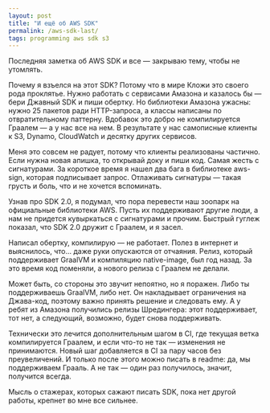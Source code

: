 ```yaml
---
layout: post
title: "И ещё об AWS SDK"
permalink: /aws-sdk-last/
tags: programming aws sdk s3
---
```


Последняя заметка об AWS SDK и все — закрываю тему, чтобы не утомлять.

Почему я взъелся на этот SDK? Потому что в мире Кложи это своего рода
проклятье. Нужно работать с сервисами Амазона и казалось бы — бери Джавный SDK и
пиши обертку. Но библиотеки Амазона ужасны: нужно 25 пакетов ради HTTP-запроса,
а классы написаны по отвратительному паттерну. Вдобавок это добро не
компилируется Граалем — а у нас все на нем. В результате у нас самописные
клиенты к S3, Dynamo, CloudWatch и десятку других сервисов.

Меня это совсем не радует, потому что клиенты реализованы частично. Если нужна
новая апишка, то открывай доку и пиши код. Самая жесть с сигнатурами. За
короткое время я нашел два бага в библиотеке aws-sign, которая подписывает
запрос. Отлаживать сигнатуры — такая грусть и боль, что и не хочется вспоминать.

Узнав про SDK 2.0, я подумал, что пора перевести наш зоопарк на официальные
библиотеки AWS. Пусть их поддерживают другие люди, а нам не придется кувыркаться
с сигнатурами и прочим. Быстрый гуглеж показал, что SDK 2.0 дружит с Граалем, и
я засел.

Написал обертку, компилирую — не работает. Полез в интернет и выяснилось,
что... даже руки опускаются от отчаяния. Релиз, который поддерживает GraalVM и
компиляцию native-image, был год назад. За это время код поменяли, а нового
релиза с Граалем не делали.

Может быть, со стороны это звучит непоятно, но я поражен. Либо ты поддерживаешь
GraalVM, либо нет. Он накладывает ограничения на Джава-код, поэтому важно
принять решение и следовать ему. А у ребят из Амазона получились релизы
Шредингера: этот поддерживает, тот нет, а следующий, возможно, будет снова
поддерживать.

Технически это лечится дополнительным шагом в CI, где текущая ветка
компилируется Граалем, и если что-то не так — изменения не принимаются. Новый
шаг добавляется в CI за пару часов без преувеличений. И только после этого можно
писать в readme: да, мы поддерживаем Грааль. А не так — один раз получилось,
значит, получится всегда.

Мысль о стажерах, которых сажают писать SDK, пока нет другой работы, крепнет во
мне все сильнее.
